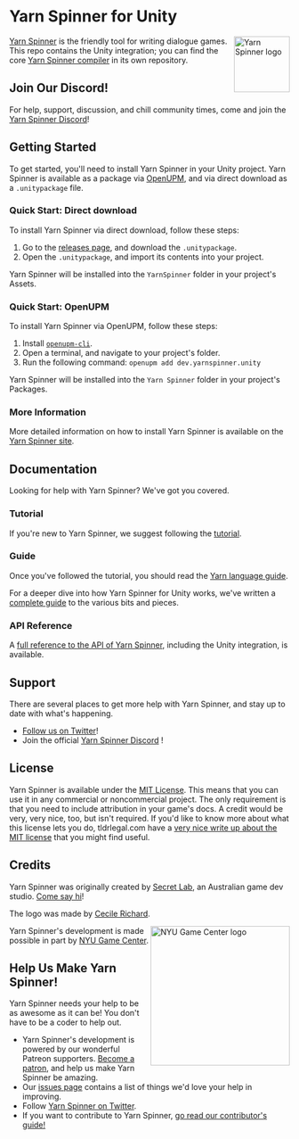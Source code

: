 # Yarn Spinner for Unity

<img src="https://yarnspinner.dev/img/YarnSpinnerLogo.png" alt="Yarn Spinner logo" width="100px;" align="right">

[Yarn Spinner](https://yarnspinner.dev) is the friendly tool for writing dialogue games. This repo contains the Unity integration; you can find the core [Yarn Spinner compiler](https://github.com/YarnSpinnerTool/YarnSpinner) in its own repository.

## Join Our Discord!

For help, support, discussion, and chill community times, come and join the [Yarn Spinner Discord](https://discord.gg/9CvsQfS)!

## Getting Started

To get started, you'll need to install Yarn Spinner in your Unity project. Yarn Spinner is available as a package via [OpenUPM](https://openupm.com), and via direct download as a `.unitypackage` file.

### Quick Start: Direct download

To install Yarn Spinner via direct download, follow these steps:

1. Go to the [releases page](https://github.com/YarnSpinnerTool/YarnSpinner-Unity/releases/latest), and download the `.unitypackage`.
2. Open the `.unitypackage`, and import its contents into your project. 

Yarn Spinner will be installed into the `YarnSpinner` folder in your project's Assets.

### Quick Start: OpenUPM

To install Yarn Spinner via OpenUPM, follow these steps:

1. Install [`openupm-cli`](https://openupm.com/#get-started).
2. Open a terminal, and navigate to your project's folder.
3. Run the following command: `openupm add dev.yarnspinner.unity`
   
Yarn Spinner will be installed into the `Yarn Spinner` folder in your project's Packages.

### More Information

More detailed information on how to install Yarn Spinner is available on the [Yarn Spinner site](http://yarnspinner.dev/docs/unity/installing/).

## Documentation

Looking for help with Yarn Spinner? We've got you covered.

### Tutorial

If you're new to Yarn Spinner, we suggest following the [tutorial](http://yarnspinner.dev/docs/tutorial/).

### Guide

Once you've followed the tutorial, you should read the [Yarn language guide](http://yarnspinner.dev/docs/writing/).

For a deeper dive into how Yarn Spinner for Unity works, we've written a [complete guide](http://yarnspinner.dev/docs/unity/) to the various bits and pieces.

### API Reference

A [full reference to the API of Yarn Spinner](http://yarnspinner.dev/api/), including the Unity integration, is available.

## Support

There are several places to get more help with Yarn Spinner, and stay up to date with what's happening.

* [Follow us on Twitter](https://twitter.com/YarnSpinnerTool)!
* Join the official [Yarn Spinner Discord](http://discord.gg/yarnspinner) !

## License

Yarn Spinner is available under the [MIT License](LICENSE.md). This means that you can use it in any commercial or noncommercial project. The only requirement is that you need to include attribution in your game's docs. A credit would be very, very nice, too, but isn't required. If you'd like to know more about what this license lets you do, tldrlegal.com have a [very nice write up about the MIT license](https://tldrlegal.com/license/mit-license) that you might find useful.

## Credits

Yarn Spinner was originally created by [Secret Lab](http://secretlab.com.au), an Australian game dev studio. [Come say hi](https://twitter.com/thesecretlab)!

The logo was made by [Cecile Richard](https://www.cecile-richard.com/).

<a href="https://gamecenter.nyu.edu/"><img src="https://yarnspinner.dev/img/NYUGameCenter.png" alt="NYU Game Center logo" width="250px;" align="right"></a>

Yarn Spinner's development is made possible in part by [NYU Game Center](https://gamecenter.nyu.edu/). 


## Help Us Make Yarn Spinner!

Yarn Spinner needs your help to be as awesome as it can be! You don't have to be a coder to help out.

* Yarn Spinner's development is powered by our wonderful Patreon supporters. [Become a patron](https://patreon.com/secretlab), and help us make Yarn Spinner be amazing.
* Our [issues page](https://github.com/YarnSpinnerTool/YarnSpinner-Unity/issues) contains a list of things we'd love your help in improving.
* Follow [Yarn Spinner on Twitter](http://twitter.com/YarnSpinnerTool).
* If you want to contribute to Yarn Spinner, [go read our contributor's guide!](CONTRIBUTING.md)
